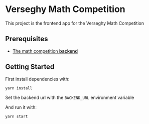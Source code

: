 # Verseghy Math Competition
This project is the frontend app for the Verseghy Math Competition

## Prerequisites
- [The math competition **backend**](https://github.com/Verseghy/matverseny-backend)

## Getting Started
First install dependencies with:
```bash
yarn install
```

Set the backend url with the `BACKEND_URL` environment variable

And run it with:
```bash
yarn start
```
